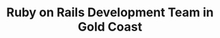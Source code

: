---
title: Ruby on Rails Development Team in Gold Coast
permalink: /landings/locations/gold-coast/developer/ruby-on-rails
technology: Ruby on Rails
location: Gold Coast
---